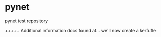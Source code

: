 # pynet
pynet test repository


+++++
Additional information docs found at...
we'll now create a kerfufle
